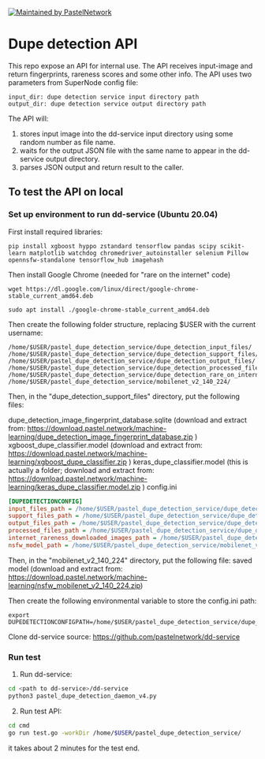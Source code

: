 [![Maintained by PastelNetwork](https://img.shields.io/badge/maintained%20by-pastel.network-%235849a6.svg)](https://pastel.network)

# Dupe detection API

This repo expose an API for internal use.
The API receives input-image and return fingerprints, rareness scores and some other info.
The API uses two parameters from SuperNode config file:
```
input_dir: dupe detection service input directory path
output_dir: dupe detection service output directory path
```

The API will:
1. stores input image into the dd-service input directory  using some random number as file name.
2. waits for the output JSON file with the same name to appear in the dd-service output directory.
3. parses JSON output and return result to the caller.

## To test the API on local

### Set up environment to run dd-service (Ubuntu 20.04)

First install required libraries:    
```
pip install xgboost hyppo zstandard tensorflow pandas scipy scikit-learn matplotlib watchdog chromedriver_autoinstaller selenium Pillow opennsfw-standalone tensorflow_hub imagehash
```
Then install Google Chrome (needed for "rare on the internet" code)
```
wget https://dl.google.com/linux/direct/google-chrome-stable_current_amd64.deb
```
```
sudo apt install ./google-chrome-stable_current_amd64.deb
```
Then create the following folder structure, replacing $USER with the current username:

```
/home/$USER/pastel_dupe_detection_service/dupe_detection_input_files/
/home/$USER/pastel_dupe_detection_service/dupe_detection_support_files/
/home/$USER/pastel_dupe_detection_service/dupe_detection_output_files/
/home/$USER/pastel_dupe_detection_service/dupe_detection_processed_files/
/home/$USER/pastel_dupe_detection_service/dupe_detection_rare_on_internet/
/home/$USER/pastel_dupe_detection_service/mobilenet_v2_140_224/
```

Then, in the "dupe_detection_support_files" directory, put the following files:

dupe_detection_image_fingerprint_database.sqlite (download and extract from: https://download.pastel.network/machine-learning/dupe_detection_image_fingerprint_database.zip )
xgboost_dupe_classifier.model (download and extract from: https://download.pastel.network/machine-learning/xgboost_dupe_classifier.zip )
keras_dupe_classifier.model (this is actually a folder; download and extract from: https://download.pastel.network/machine-learning/keras_dupe_classifier.model.zip )
config.ini
```ini
[DUPEDETECTIONCONFIG]
input_files_path = /home/$USER/pastel_dupe_detection_service/dupe_detection_input_files/
support_files_path = /home/$USER/pastel_dupe_detection_service/dupe_detection_support_files/
output_files_path = /home/$USER/pastel_dupe_detection_service/dupe_detection_output_files/
processed_files_path = /home/$USER/pastel_dupe_detection_service/dupe_detection_processed_files/
internet_rareness_downloaded_images_path = /home/$USER/pastel_dupe_detection_service/dupe_detection_rare_on_internet/
nsfw_model_path = /home/$USER/pastel_dupe_detection_service/mobilenet_v2_140_224/

```

Then, in the "mobilenet_v2_140_224" directory, put the following file:
saved model (download and extract from: https://download.pastel.network/machine-learning/nsfw_mobilenet_v2_140_224.zip)

Then create the following environmental variable to store the config.ini path:
```
export DUPEDETECTIONCONFIGPATH=/home/$USER/pastel_dupe_detection_service/dupe_detection_support_files/config.ini
```

Clone dd-service source: https://github.com/pastelnetwork/dd-service

### Run test

1. Run dd-service:
```bash
cd <path to dd-service>/dd-service
python3 pastel_dupe_detection_daemon_v4.py
```

2. Run test API:
```bash
cd cmd
go run test.go -workDir /home/$USER/pastel_dupe_detection_service/
```
it takes about 2 minutes for the test end.
